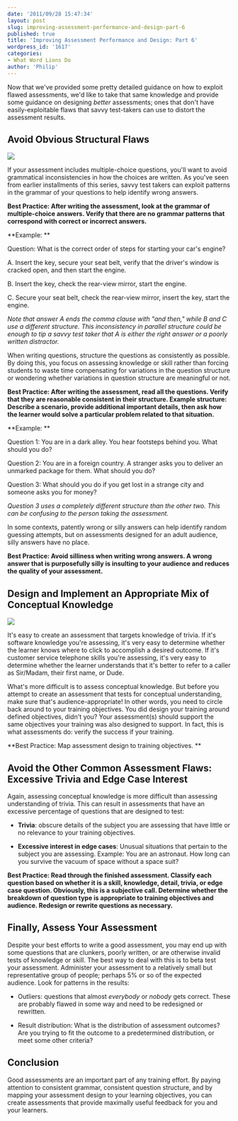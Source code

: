 ```yaml
---
date: '2011/09/28 15:47:34'
layout: post
slug: improving-assessment-performance-and-design-part-6
published: true
title: 'Improving Assessment Performance and Design: Part 6'
wordpress_id: '1617'
categories:
- What Word Lions Do
author: 'Philip'
---
```


Now that we've provided some pretty detailed guidance on how to exploit flawed assessments, we'd like to take that same knowledge and provide some guidance on designing _better_ assessments; ones that don't have easily-exploitable flaws that savvy test-takers can use to distort the assessment results.


## Avoid Obvious Structural Flaws


[![](http://wordlions.com/wp-content/uploads/2011/09/8b30447u-300x281.jpg)](http://wordlions.com/wp-content/uploads/2011/09/8b30447u.jpg)

If your assessment includes multiple-choice questions, you'll want to avoid grammatical inconsistencies in how the choices are written. As you've seen from earlier installments of this series, savvy test takers can exploit patterns in the grammar of your questions to help identify wrong answers.


**Best Practice: After writing the assessment, look at the grammar of multiple-choice answers. Verify that there are no grammar patterns that correspond with correct or incorrect answers.**

**Example: **

Question: What is the correct order of steps for starting your car's engine?

A. Insert the key, secure your seat belt, verify that the driver's window is cracked open, and then start the engine.

B. Insert the key, check the rear-view mirror, start the engine.

C. Secure your seat belt, check the rear-view mirror, insert the key, start the engine.

_Note that answer A ends the comma clause with "and then," while B and C use a different structure. This inconsistency in parallel structure could be enough to tip a savvy test taker that A is either the right answer or a poorly written distractor._

When writing questions, structure the questions as consistently as possible. By doing this, you focus on assessing knowledge or skill rather than forcing students to waste time compensating for variations in the question structure or wondering whether variations in question structure are meaningful or not.

**Best Practice: After writing the assessment, read all the questions. Verify that they are reasonable consistent in their structure. Example structure: Describe a scenario, provide additional important details, then ask how the learner would solve a particular problem related to that situation.**

**Example: **

Question 1: You are in a dark alley. You hear footsteps behind you. What should you do?


Question 2: You are in a foreign country. A stranger asks you to deliver an unmarked package for them. What should you do?

Question 3: What should you do if you get lost in a strange city and someone asks you for money?

_Question 3 uses a completely different structure than the other two. This can be confusing to the person taking the assessment._


In some contexts, patently wrong or silly answers can help identify random guessing attempts, but on assessments designed for an adult audience, silly answers have no place.


**Best Practice: Avoid silliness when writing wrong answers. A wrong answer that is purposefully silly is insulting to your audience and reduces the quality of your assessment.**





## Design and Implement an Appropriate Mix of Conceptual Knowledge


[![](http://wordlions.com/wp-content/uploads/2011/09/8d16221u-300x231.jpg)](http://wordlions.com/wp-content/uploads/2011/09/8d16221u.jpg)

It's easy to create an assessment that targets knowledge of trivia. If it's software knowledge you're assessing, it's very easy to determine whether the learner knows where to click to accomplish a desired outcome. If it's customer service telephone skills you're assessing, it's very easy to determine whether the learner understands that it's better to refer to a caller as Sir/Madam, their first name, or Dude.

What's more difficult is to assess conceptual knowledge. But before you attempt to create an assessment that tests for conceptual understanding, make sure that's audience-appropriate! In other words, you need to circle back around to your training objectives. You did design your training around defined objectives, didn't you? Your assessment(s) should support the same objectives your training was also designed to support. In fact, this is what assessments do: verify the success if your training.


**Best Practice: Map assessment design to training objectives. **





## Avoid the Other Common Assessment Flaws: Excessive Trivia and Edge Case Interest


Again, assessing conceptual knowledge is more difficult than assessing understanding of trivia. This can result in assessments that have an excessive percentage of questions that are designed to test:



	
  * **Trivia**: obscure details of the subject you are assessing that have little or no relevance to your training objectives.

	
  * **Excessive interest in edge cases**: Unusual situations that pertain to the subject you are assessing. Example: You are an astronaut. How long can you survive the vacuum of space without a space suit?




**Best Practice: Read through the finished assessment. Classify each question based on whether it is a skill, knowledge, detail, trivia, or edge case question. Obviously, this is a subjective call. Determine whether the breakdown of question type is appropriate to training objectives and audience. Redesign or rewrite questions as necessary.**







## Finally, Assess Your Assessment


Despite your best efforts to write a good assessment, you may end up with some questions that are clunkers, poorly written, or are otherwise invalid tests of knowledge or skill. The best way to deal with this is to beta test your assessment. Administer your assessment to a relatively small but representative group of people; perhaps 5% or so of the expected audience. Look for patterns in the results:







	
  * Outliers: questions that almost _everybody_ or _nobody_ gets correct. These are probably flawed in some way and need to be redesigned or rewritten.

	
  * Result distribution: What is the distribution of assessment outcomes? Are you trying to fit the outcome to a predetermined distribution, or meet some other criteria?




## Conclusion


Good assessments are an important part of any training effort. By paying attention to consistent grammar, consistent question structure, and by mapping your assessment design to your learning objectives, you can create assessments that provide maximally useful feedback for you and your learners.
